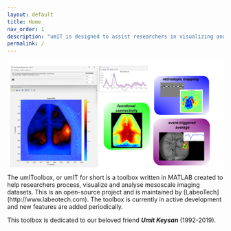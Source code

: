 ```yaml
--- 
layout: default
title: Home
nav_order: 1
description: "umIT is designed to assist researchers in visualizing and analyzing large imaging datasets."
permalink: /
---
```

<img src="./documentation/assets/img/index_online_fig1.png" alt="index_fig1.png"/>
<br>
The umIToolbox, or umIT for short is a toolbox written in MATLAB created to help researchers process, visualize and analyse mesoscale imaging datasets. This is an open-source project and is maintained by [LabeoTech](http://www.labeotech.com).
The toolbox is currently in active development and new features are added periodically. 

This toolbox is dedicated to our beloved friend ***Umit Keysan*** (1992-2019).
